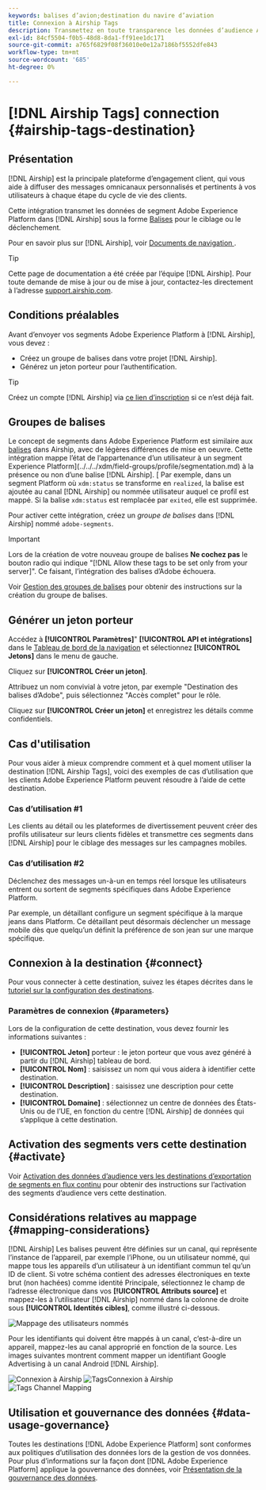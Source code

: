 ```yaml
---
keywords: balises d’avion;destination du navire d’aviation
title: Connexion à Airship Tags
description: Transmettez en toute transparence les données d’audience Adobe à Airship en tant que balises d’audience pour le ciblage dans Airship.
exl-id: 84cf5504-f0b5-48d8-8da1-ff91ee1dc171
source-git-commit: a765f6829f08f36010e0e12a7186bf5552dfe843
workflow-type: tm+mt
source-wordcount: '685'
ht-degree: 0%

---
```


# [!DNL Airship Tags] connection {#airship-tags-destination}

## Présentation

[!DNL Airship] est la principale plateforme d’engagement client, qui vous aide à diffuser des messages omnicanaux personnalisés et pertinents à vos utilisateurs à chaque étape du cycle de vie des clients.

Cette intégration transmet les données de segment Adobe Experience Platform dans [!DNL Airship] sous la forme [Balises](https://docs.airship.com/guides/audience/tags/) pour le ciblage ou le déclenchement.

Pour en savoir plus sur [!DNL Airship], voir [Documents de navigation ](https://docs.airship.com).


>[!TIP]
>
>Cette page de documentation a été créée par l’équipe [!DNL Airship]. Pour toute demande de mise à jour ou de mise à jour, contactez-les directement à l’adresse [support.airship.com](https://support.airship.com/).

## Conditions préalables

Avant d’envoyer vos segments Adobe Experience Platform à [!DNL Airship], vous devez :

* Créez un groupe de balises dans votre projet [!DNL Airship].
* Générez un jeton porteur pour l’authentification.

>[!TIP]
> 
>Créez un compte [!DNL Airship] via [ce lien d’inscription](https://go.airship.eu/accounts/register/plan/starter/) si ce n’est déjà fait.

## Groupes de balises

Le concept de segments dans Adobe Experience Platform est similaire aux [balises](https://docs.airship.com/guides/audience/tags/) dans Airship, avec de légères différences de mise en oeuvre. Cette intégration mappe l’état de l’appartenance d’un utilisateur à un segment Experience Platform](../../../xdm/field-groups/profile/segmentation.md) à la présence ou non d’une balise [!DNL Airship]. [ Par exemple, dans un segment Platform où `xdm:status` se transforme en `realized`, la balise est ajoutée au canal [!DNL Airship] ou nommée utilisateur auquel ce profil est mappé. Si la balise `xdm:status` est remplacée par `exited`, elle est supprimée.

Pour activer cette intégration, créez un *groupe de balises* dans [!DNL Airship] nommé `adobe-segments`.

>[!IMPORTANT]
>
>Lors de la création de votre nouveau groupe de balises **Ne cochez pas** le bouton radio qui indique &quot;[!DNL Allow these tags to be set only from your server]&quot;. Ce faisant, l’intégration des balises d’Adobe échouera.

Voir [Gestion des groupes de balises](https://docs.airship.com/tutorials/manage-project/messaging/tag-groups) pour obtenir des instructions sur la création du groupe de balises.

## Générer un jeton porteur

Accédez à **[!UICONTROL Paramètres]**&quot; **[!UICONTROL API et intégrations]** dans le [Tableau de bord de la navigation](https://go.airship.com) et sélectionnez **[!UICONTROL Jetons]** dans le menu de gauche.

Cliquez sur **[!UICONTROL Créer un jeton]**.

Attribuez un nom convivial à votre jeton, par exemple &quot;Destination des balises d’Adobe&quot;, puis sélectionnez &quot;Accès complet&quot; pour le rôle.

Cliquez sur **[!UICONTROL Créer un jeton]** et enregistrez les détails comme confidentiels.

## Cas d&#39;utilisation

Pour vous aider à mieux comprendre comment et à quel moment utiliser la destination [!DNL Airship Tags], voici des exemples de cas d’utilisation que les clients Adobe Experience Platform peuvent résoudre à l’aide de cette destination.

### Cas d’utilisation #1

Les clients au détail ou les plateformes de divertissement peuvent créer des profils utilisateur sur leurs clients fidèles et transmettre ces segments dans [!DNL Airship] pour le ciblage des messages sur les campagnes mobiles.

### Cas d’utilisation #2

Déclenchez des messages un-à-un en temps réel lorsque les utilisateurs entrent ou sortent de segments spécifiques dans Adobe Experience Platform.

Par exemple, un détaillant configure un segment spécifique à la marque jeans dans Platform. Ce détaillant peut désormais déclencher un message mobile dès que quelqu’un définit la préférence de son jean sur une marque spécifique.

## Connexion à la destination {#connect}

Pour vous connecter à cette destination, suivez les étapes décrites dans le [tutoriel sur la configuration des destinations](../../ui/connect-destination.md).

### Paramètres de connexion {#parameters}

Lors de la configuration de [](../../ui/connect-destination.md) cette destination, vous devez fournir les informations suivantes :

* **[!UICONTROL Jeton]** porteur : le jeton porteur que vous avez généré à partir du  [!DNL Airship] tableau de bord.
* **[!UICONTROL Nom]** : saisissez un nom qui vous aidera à identifier cette destination.
* **[!UICONTROL Description]** : saisissez une description pour cette destination.
* **[!UICONTROL Domaine]** : sélectionnez un centre de données des États-Unis ou de l’UE, en fonction du centre  [!DNL Airship] de données qui s’applique à cette destination.


## Activation des segments vers cette destination {#activate}

Voir [Activation des données d’audience vers les destinations d’exportation de segments en flux continu](../../ui/activate-segment-streaming-destinations.md) pour obtenir des instructions sur l’activation des segments d’audience vers cette destination.

## Considérations relatives au mappage {#mapping-considerations}

[!DNL Airship] Les balises peuvent être définies sur un canal, qui représente l’instance de l’appareil, par exemple l’iPhone, ou un utilisateur nommé, qui mappe tous les appareils d’un utilisateur à un identifiant commun tel qu’un ID de client. Si votre schéma contient des adresses électroniques en texte brut (non hachées) comme identité Principale, sélectionnez le champ de l’adresse électronique dans vos **[!UICONTROL Attributs source]** et mappez-les à l’utilisateur [!DNL Airship] nommé dans la colonne de droite sous **[!UICONTROL Identités cibles]**, comme illustré ci-dessous.

![Mappage des utilisateurs nommés](../../assets/catalog/mobile-engagement/airship-tags/mapping-option-2.png)

Pour les identifiants qui doivent être mappés à un canal, c’est-à-dire un appareil, mappez-les au canal approprié en fonction de la source. Les images suivantes montrent comment mapper un identifiant Google Advertising à un canal Android [!DNL Airship].

![Connexion à Airship ](../../assets/catalog/mobile-engagement/airship-tags/select-source-identity.png)
![TagsConnexion à Airship ](../../assets/catalog/mobile-engagement/airship-tags/select-target-identity.png)
![Tags Channel Mapping](../../assets/catalog/mobile-engagement/airship-tags/mapping-option.png)

## Utilisation et gouvernance des données {#data-usage-governance}

Toutes les destinations [!DNL Adobe Experience Platform] sont conformes aux politiques d’utilisation des données lors de la gestion de vos données. Pour plus d’informations sur la façon dont [!DNL Adobe Experience Platform] applique la gouvernance des données, voir [Présentation de la gouvernance des données](../../../data-governance/home.md).

